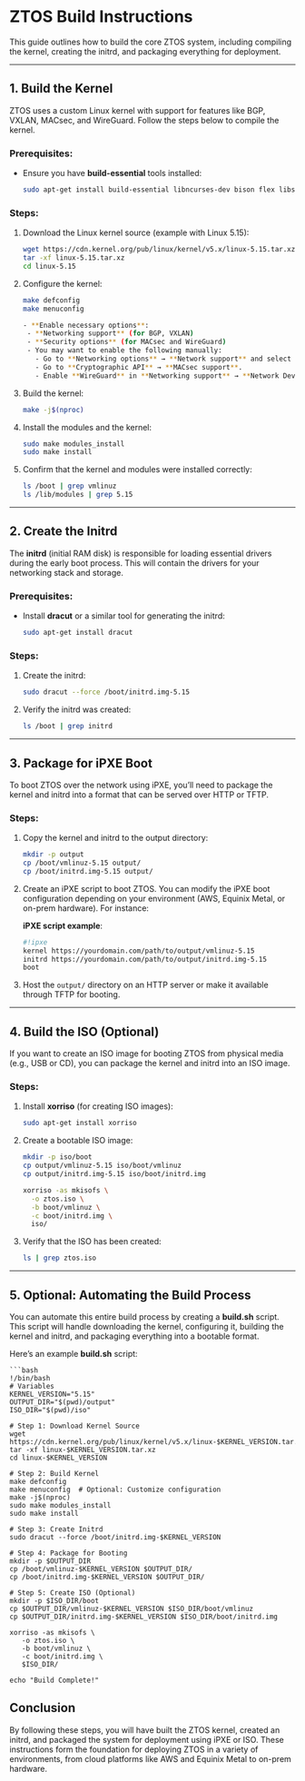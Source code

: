 # ZTOS Build Instructions

This guide outlines how to build the core ZTOS system, including compiling the kernel, creating the initrd, and packaging everything for deployment.

---

## 1. Build the Kernel

ZTOS uses a custom Linux kernel with support for features like BGP, VXLAN, MACsec, and WireGuard. Follow the steps below to compile the kernel.

### Prerequisites:
- Ensure you have **build-essential** tools installed:
	```bash
   sudo apt-get install build-essential libncurses-dev bison flex libssl-dev libelf-dev

### Steps:

1. Download the Linux kernel source (example with Linux 5.15):
	```bash
   wget https://cdn.kernel.org/pub/linux/kernel/v5.x/linux-5.15.tar.xz
   tar -xf linux-5.15.tar.xz
   cd linux-5.15

2. Configure the kernel:
	```bash
   make defconfig
   make menuconfig

   - **Enable necessary options**:
     - **Networking support** (for BGP, VXLAN)
     - **Security options** (for MACsec and WireGuard)
     - You may want to enable the following manually:
       - Go to **Networking options** → **Network support** and select **VXLAN**.
       - Go to **Cryptographic API** → **MACsec support**.
       - Enable **WireGuard** in **Networking support** → **Network Device Support**.

3. Build the kernel:
	```bash
   make -j$(nproc)

4. Install the modules and the kernel:
	```bash
   sudo make modules_install
   sudo make install

5. Confirm that the kernel and modules were installed correctly:
	```bash
   ls /boot | grep vmlinuz
   ls /lib/modules | grep 5.15

---

## 2. Create the Initrd

The **initrd** (initial RAM disk) is responsible for loading essential drivers during the early boot process. This will contain the drivers for your networking stack and storage.

### Prerequisites:
- Install **dracut** or a similar tool for generating the initrd:
	```bash
   sudo apt-get install dracut

### Steps:

1. Create the initrd:
	```bash
   sudo dracut --force /boot/initrd.img-5.15

2. Verify the initrd was created:
	```bash
   ls /boot | grep initrd

---

## 3. Package for iPXE Boot

To boot ZTOS over the network using iPXE, you’ll need to package the kernel and initrd into a format that can be served over HTTP or TFTP.

### Steps:

1. Copy the kernel and initrd to the output directory:
	```bash
   mkdir -p output
   cp /boot/vmlinuz-5.15 output/
   cp /boot/initrd.img-5.15 output/

2. Create an iPXE script to boot ZTOS. You can modify the iPXE boot configuration depending on your environment (AWS, Equinix Metal, or on-prem hardware). For instance:

   **iPXE script example**:
   ```bash
   #!ipxe
   kernel https://yourdomain.com/path/to/output/vmlinuz-5.15
   initrd https://yourdomain.com/path/to/output/initrd.img-5.15
   boot

3. Host the `output/` directory on an HTTP server or make it available through TFTP for booting.

---

## 4. Build the ISO (Optional)

If you want to create an ISO image for booting ZTOS from physical media (e.g., USB or CD), you can package the kernel and initrd into an ISO image.

### Steps:

1. Install **xorriso** (for creating ISO images):
	```bash
   sudo apt-get install xorriso

2. Create a bootable ISO image:
	```bash
   mkdir -p iso/boot
   cp output/vmlinuz-5.15 iso/boot/vmlinuz
   cp output/initrd.img-5.15 iso/boot/initrd.img

   xorriso -as mkisofs \
      -o ztos.iso \
      -b boot/vmlinuz \
      -c boot/initrd.img \
      iso/

3. Verify that the ISO has been created:
	```bash
   ls | grep ztos.iso

---

## 5. Optional: Automating the Build Process

You can automate this entire build process by creating a **build.sh** script. This script will handle downloading the kernel, configuring it, building the kernel and initrd, and packaging everything into a bootable format.

Here’s an example **build.sh** script:

	```bash
	!/bin/bash
	# Variables
	KERNEL_VERSION="5.15"
	OUTPUT_DIR="$(pwd)/output"
	ISO_DIR="$(pwd)/iso"
	
	# Step 1: Download Kernel Source
	wget https://cdn.kernel.org/pub/linux/kernel/v5.x/linux-$KERNEL_VERSION.tar.xz
	tar -xf linux-$KERNEL_VERSION.tar.xz
	cd linux-$KERNEL_VERSION

	# Step 2: Build Kernel
	make defconfig
	make menuconfig  # Optional: Customize configuration
	make -j$(nproc)
	sudo make modules_install
	sudo make install

	# Step 3: Create Initrd
	sudo dracut --force /boot/initrd.img-$KERNEL_VERSION
	
	# Step 4: Package for Booting
	mkdir -p $OUTPUT_DIR
	cp /boot/vmlinuz-$KERNEL_VERSION $OUTPUT_DIR/
	cp /boot/initrd.img-$KERNEL_VERSION $OUTPUT_DIR/
	
	# Step 5: Create ISO (Optional)
	mkdir -p $ISO_DIR/boot
	cp $OUTPUT_DIR/vmlinuz-$KERNEL_VERSION $ISO_DIR/boot/vmlinuz
	cp $OUTPUT_DIR/initrd.img-$KERNEL_VERSION $ISO_DIR/boot/initrd.img

	xorriso -as mkisofs \
	   -o ztos.iso \
	   -b boot/vmlinuz \
	   -c boot/initrd.img \
	   $ISO_DIR/
	   
	echo "Build Complete!"

## Conclusion

By following these steps, you will have built the ZTOS kernel, created an initrd, and packaged the system for deployment using iPXE or ISO. These instructions form the foundation for deploying ZTOS in a variety of environments, from cloud platforms like AWS and Equinix Metal to on-prem hardware.



